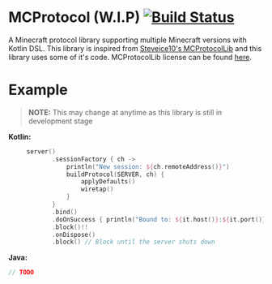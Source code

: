 # MCProtocol (W.I.P) [![Build Status](https://travis-ci.org/MCProtocol/MCProtocol.svg?branch=master)](https://travis-ci.org/MCProtocol/MCProtocol)
A Minecraft protocol library supporting multiple Minecraft versions with Kotlin DSL.
This library is inspired from [Steveice10's MCProtocolLib](https://github.com/Steveice10/MCProtocolLib) and this library uses some of it's code.
MCProtocolLib license can be found [here](https://github.com/Steveice10/MCProtocolLib/blob/master/LICENSE.txt).
 
# Example
> **NOTE:** This may change at anytime as this library is still in development stage

**Kotlin:**
```kotlin
     server()
            .sessionFactory { ch ->
                println("New session: ${ch.remoteAddress()}")
                buildProtocol(SERVER, ch) {
                    applyDefaults()
                    wiretap()
                }
            }
            .bind()
            .doOnSuccess { println("Bound to: ${it.host()}:${it.port()}") }
            .block()!!
            .onDispose()
            .block() // Block until the server shuts down
```

**Java:**
```java
// TODO
```